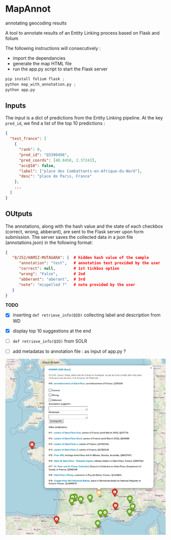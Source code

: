 # MapAnnot
 annotating geocoding results

A tool to annotate results of an Entity Linking process based on Flask and folium

The following instructions will consecutively :
- import the dependancies
- generate the map HTML file
- run the app.py script to start the Flask server

```python
pip install folium flask ;
python map_with_annotation.py ;
python app.py
```

## Inputs
The input is a dict of predictions from the Entity Linking pipeline. At the key `pred_id`, we find a list of the top 10 predictions :
```json
{
  "test_france": [
    {
      "rank": 0,
      "pred_id": "Q3390498",
      "pred_coords": [48.8458, 2.37243],
      "acc@10": false,
      "label": ["place des Combattants-en-Afrique-du-Nord"],
      "desc": "place de Paris, France"
    },
    ...
  ]
}
```

## OUtputs
The annotations, along with the hash value and the state of each checkbox (correct, wrong, abberant), are sent to the Flask server upon form submission. The server saves the collected data in a json file (annotations.json) in the following format:
```json
{
   "8/252/HAMIZ-MUTAGARA": {  # hidden hash value of the sample
      "annotation": "test",   # annotation text provided by the user
      "correct": null,        # 1st tickbox option
      "wrong": "False",       # 2nd 
      "abberant": "aberant",  # 3rd
      "note": "mispelled ?"   # note provided by the user
   }
}
```
**TODO**
- [X] inserting `def retrieve_info(QID)` collecting label and description from WD
- [X] display top 10 suggestions at the end
- [ ] `def retrieve_info(QID)` from SOLR 
- [ ] add metadatas to annotation file : as input of app.py ? 



![Alt text](images/example.png)